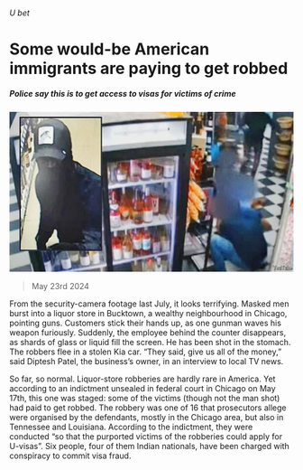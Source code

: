 ###### U bet

# Some would-be American immigrants are paying to get robbed 

##### Police say this is to get access to visas for victims of crime 

![image](images/20240525_USP004.jpg) 

> May 23rd 2024 

From the security-camera footage last July, it looks terrifying. Masked men burst into a liquor store in Bucktown, a wealthy neighbourhood in Chicago, pointing guns. Customers stick their hands up, as one gunman waves his weapon furiously. Suddenly, the employee behind the counter disappears, as shards of glass or liquid fill the screen. He has been shot in the stomach. The robbers flee in a stolen Kia car. “They said, give us all of the money,” said Diptesh Patel, the business’s owner, in an interview to local TV news. 

So far, so normal. Liquor-store robberies are hardly rare in America. Yet according to an indictment unsealed in federal court in Chicago on May 17th, this one was staged: some of the victims (though not the man shot) had paid to get robbed. The robbery was one of 16 that prosecutors allege were organised by the defendants, mostly in the Chicago area, but also in Tennessee and Louisiana. According to the indictment, they were conducted “so that the purported victims of the robberies could apply for U-visas”. Six people, four of them Indian nationals, have been charged with conspiracy to commit visa fraud.

